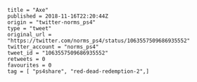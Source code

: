 ```
title = "Axe"
published = 2018-11-16T22:20:44Z
origin = "twitter-norms_ps4"
type = "tweet"
original_url = "https://twitter.com/norms_ps4/status/1063557509686935552"
twitter_account = "norms_ps4"
tweet_id = "1063557509686935552"
retweets = 0
favourites = 0
tag = [ "ps4share", "red-dead-redemption-2",]
```

<p class='image'><img src='https://mnf.m17s.net/2018/11/16/DsKD6l9WkAA9i_Y.jpg' alt=''></p>

